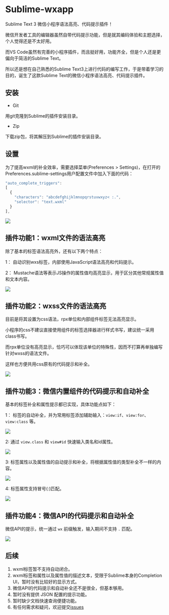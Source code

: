 # Sublime-wxapp

Sublime Text 3 微信小程序语法高亮、代码提示插件！

微信开发者工具的编辑器虽然自带代码提示功能，但是就其编码体验和主题选择，个人觉得还是不太好用。

而VS Code虽然有完善的小程序插件，而且挺好用，功能齐全，但是个人还是更偏向于简洁的Sublime Text。

所以还是想在自己熟悉的Sublime Text3上进行代码的编写工作，于是带着学习的目的，诞生了这款Sublime Text的微信小程序语法高亮、代码提示插件。

## 安装

- Git

用git克隆到Sublime的插件安装目录。

- Zip

下载zip包，将其解压到Sublime的插件安装目录。

## 设置

为了提高wxml的补全效率，需要选择菜单(Preferences > Settings)，在打开的Preferences.sublime-settings用户配置文件中加入下面的代码：

```js
"auto_complete_triggers":
[
  {
    "characters": "abcdefghijklmnopqrstuvwxyz< :.",
    "selector": "text.wxml"
  }
],
```

![](assets/images/sublime-setting.png)

## 插件功能1：wxml文件的语法高亮

除了基本的标签语法高亮外，还有以下两个特点：

1： 自动识别wxs标签，内部使用JavaScript语法高亮和代码提示。

2： Mustache语法等表示JS操作的属性值均高亮显示，用于区分其他常规属性值和文本内容。

![](assets/images/wxml-syntax-highlight.png)

## 插件功能2：wxss文件的语法高亮

目前是将其设置为css语法，rpx单位和内部组件标签无法高亮显示。

小程序的css不建议直接使用组件的标签选择器进行样式书写，建议统一采用class书写。

而rpx单位没有高亮显示，恰巧可以体现该单位的特殊性，因而不打算再单独编写针对wxss的语法文件。

这样也方便共用css原有的代码提示和补全。

![](assets/images/wxss-syntax-highlight.png)

## 插件功能3：微信内置组件的代码提示和自动补全

基本的标签补全和属性提示都已实现，具体功能点如下：

1： 标签的自动补全，并为常用标签添加辅助输入：`view:if`、`view:for`、`view:class` 等。

![](assets/images/wxml-complete-1.gif)

2: 通过 `view.class` 和 `view#id` 快速输入类名和id属性。

![](assets/images/wxml-complete-2.gif)

3: 标签属性以及属性值的自动提示和补全，将根据属性值的类型补全不一样的内容。

![](assets/images/wxml-complete-3.gif)

4: 标签属性支持冒号(:)匹配。

![](assets/images/wxml-complete-4.gif)

## 插件功能4：微信API的代码提示和自动补全

微信API的提示，统一通过 `wx` 前缀触发，输入期间不支持 `.` 匹配。

![](assets/images/wxapp-api.gif)

## 后续

1. wxml标签暂不支持自动闭合。
2. wxml标签和属性以及属性值的描述文本，受限于Sublime本身的Completion UI，暂时没有比较好的显示方式。
3. 微信API的代码提示和自动补全还不是很全，但基本够用。
4. 暂时没有提供 JSON 配置的提示功能。
5. 暂时缺少文档快速查询便捷功能。
6. 有任何需求和疑问，欢迎提交[issues](https://github.com/springlong/Sublime-wxapp/issues)
